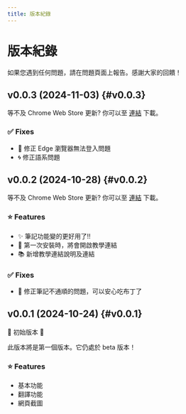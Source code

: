 ```yaml
---
title: 版本紀錄
---
```


# 版本紀錄

如果您遇到任何問題，請在問題頁面上報告。感謝大家的回饋！

## v0.0.3 (2024-11-03) {#v0.0.3}

等不及 Chrome Web Store 更新? 你可以至 <a href="/releases/v0.0.3.crx" target="_blank">連結</a> 下載。

### ✅ Fixes
  - 🤖 修正 Edge 瀏覽器無法登入問題
  - 🌀 修正語系問題

## v0.0.2 (2024-10-28) {#v0.0.2}

等不及 Chrome Web Store 更新? 你可以至 <a href="/releases/v0.0.2.crx" target="_blank">連結</a> 下載。

### ⭐️ Features
  - ✨ 筆記功能變的更好用了!!
  - 🎁 第一次安裝時，將會開啟教學連結
  - 📚 新增教學連結說明及連結

### ✅ Fixes
  - 🍮 修正筆記不通順的問題，可以安心吃布丁了

## v0.0.1 (2024-10-24) {#v0.0.1}

🎉 初始版本 🎉

此版本將是第一個版本。它仍處於 beta 版本！

### ⭐️ Features
  - 基本功能
  - 翻譯功能
  - 網頁截圖
